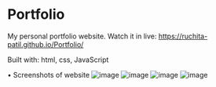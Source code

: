 # Portfolio
My personal portfolio website.
Watch it in live: https://ruchita-patil.github.io/Portfolio/

Built with: 
html,
css,
JavaScript

• Screenshots of website
![image](https://github.com/Ruchita-Patil/Portfolio/assets/96020934/d4ff313d-1fe1-48b5-b5fe-2909492621f5)
![image](https://github.com/Ruchita-Patil/Portfolio/assets/96020934/3978c530-9cd8-4beb-96a8-76fb9d4715a7)
![image](https://github.com/Ruchita-Patil/Portfolio/assets/96020934/5e6e9587-5a80-4a9a-aa03-c1386a5f0d04)
![image](https://github.com/Ruchita-Patil/Portfolio/assets/96020934/9e68f683-278c-45b7-b4ab-6e0bdb5154e0)




